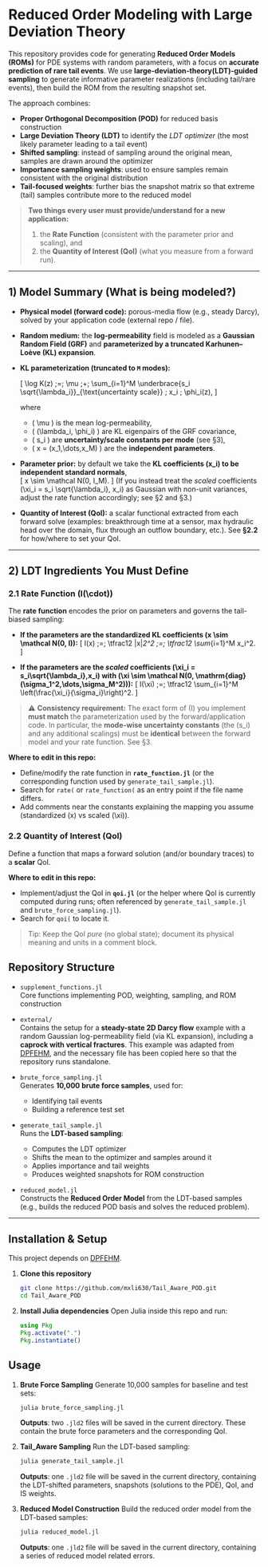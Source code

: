 # Reduced Order Modeling with Large Deviation Theory

This repository provides code for generating **Reduced Order Models (ROMs)** for PDE systems with random parameters, with a focus on **accurate prediction of rare tail events**. We use **large-deviation-theory(LDT)-guided sampling** to generate informative parameter realizations (including tail/rare events), then build the ROM from the resulting snapshot set. 

The approach combines:
- **Proper Orthogonal Decomposition (POD)** for reduced basis construction  
- **Large Deviation Theory (LDT)** to identify the *LDT optimizer* (the most likely parameter leading to a tail event)  
- **Shifted sampling**: instead of sampling around the original mean, samples are drawn around the optimizer  
- **Importance sampling weights**: used to ensure samples remain consistent with the original distribution  
- **Tail-focused weights**: further bias the snapshot matrix so that extreme (tail) samples contribute more to the reduced model  

> **Two things every user must provide/understand for a new application:**
> 1) the **Rate Function** (consistent with the parameter prior and scaling), and  
> 2) the **Quantity of Interest (QoI)** (what you measure from a forward run).

---

## 1) Model Summary (What is being modeled?)

- **Physical model (forward code):** porous-media flow (e.g., steady Darcy), solved by your application code (external repo / file).
- **Random medium:** the **log-permeability** field is modeled as a **Gaussian Random Field (GRF)** and **parameterized by a truncated Karhunen–Loève (KL) expansion**.
- **KL parameterization (truncated to `M` modes):**

  \[
  \log K(z) \;=\; \mu \;+\; \sum_{i=1}^M \underbrace{s_i \sqrt{\lambda_i}}_{\text{uncertainty scale}} \; x_i \; \phi_i(z),
  \]

  where
  - \( \mu \) is the mean log-permeability,
  - \( (\lambda_i, \phi_i) \) are KL eigenpairs of the GRF covariance,
  - \( s_i \) are **uncertainty/scale constants per mode** (see §3),
  - \( x = (x_1,\dots,x_M) \) are the **independent parameters**.

- **Parameter prior:** by default we take the **KL coefficients \(x_i\) to be independent standard normals**,  
  \[
  x \sim \mathcal N(0, I_M).
  \]
  (If you instead treat the *scaled* coefficients \(\xi_i = s_i \sqrt{\lambda_i}\, x_i\) as Gaussian with non-unit variances, adjust the rate function accordingly; see §2 and §3.)

- **Quantity of Interest (QoI):** a scalar functional extracted from each forward solve (examples: breakthrough time at a sensor, max hydraulic head over the domain, flux through an outflow boundary, etc.). See **§2.2** for how/where to set your QoI.

---

## 2) LDT Ingredients You Must Define

### 2.1 Rate Function \(I(\cdot)\)
The **rate function** encodes the prior on parameters and governs the tail-biased sampling:

- **If the parameters are the standardized KL coefficients \(x \sim \mathcal N(0, I)\):**
  \[
  I(x) \;=\; \tfrac12 \|x\|_2^2 \;=\; \tfrac12 \sum_{i=1}^M x_i^2.
  \]

- **If the parameters are the *scaled* coefficients \(\xi_i = s_i\sqrt{\lambda_i}\,x_i\) with \(\xi \sim \mathcal N(0, \mathrm{diag}(\sigma_1^2,\dots,\sigma_M^2))\):**
  \[
  I(\xi) \;=\; \tfrac12 \sum_{i=1}^M \left(\frac{\xi_i}{\sigma_i}\right)^2.
  \]

> ⚠️ **Consistency requirement:** The exact form of \(I\) you implement **must match** the parameterization used by the forward/application code. In particular, the **mode-wise uncertainty constants** (the \(s_i\) and any additional scalings) must be **identical** between the forward model and your rate function. See §3.

**Where to edit in this repo:**  
- Define/modify the rate function in **`rate_function.jl`** (or the corresponding function used by `generate_tail_sample.jl`).  
- Search for `rate(` or `rate_function(` as an entry point if the file name differs.  
- Add comments near the constants explaining the mapping you assume (standardized \(x\) vs scaled \(\xi\)).

### 2.2 Quantity of Interest (QoI)
Define a function that maps a forward solution (and/or boundary traces) to a **scalar** QoI.

**Where to edit in this repo:**  
- Implement/adjust the QoI in **`qoi.jl`** (or the helper where QoI is currently computed during runs; often referenced by `generate_tail_sample.jl` and `brute_force_sampling.jl`).  
- Search for `qoi(` to locate it.

> Tip: Keep the QoI *pure* (no global state); document its physical meaning and units in a comment block.






## Repository Structure

- `supplement_functions.jl`  
  Core functions implementing POD, weighting, sampling, and ROM construction  

- `external/`  
  Contains the setup for a **steady-state 2D Darcy flow** example with a random Gaussian log-permeability field (via KL expansion), including a **caprock with vertical fractures**.
  This example was adapted from [DPFEHM](https://github.com/lanl/DPFEHM), and the necessary file has been copied here so that the repository runs standalone.  


- `brute_force_sampling.jl`  
  Generates **10,000 brute force samples**, used for:  
  - Identifying tail events  
  - Building a reference test set  

- `generate_tail_sample.jl`  
  Runs the **LDT-based sampling**:  
  - Computes the LDT optimizer  
  - Shifts the mean to the optimizer and samples around it  
  - Applies importance and tail weights  
  - Produces weighted snapshots for ROM construction  

- `reduced_model.jl`  
  Constructs the **Reduced Order Model** from the LDT-based samples (e.g., builds the reduced POD basis and solves the reduced problem).  

---

## Installation & Setup

This project depends on [DPFEHM](https://github.com/lanl/DPFEHM).  

1. **Clone this repository**  
   ```bash
   git clone https://github.com/mxli630/Tail_Aware_POD.git
   cd Tail_Aware_POD


2. **Install Julia dependencies**
   Open Julia inside this repo and run:
   ```julia
   using Pkg
   Pkg.activate(".")
   Pkg.instantiate()

## Usage
1. **Brute Force Sampling**
   Generate 10,000 samples for baseline and test sets:
   ```bash
   julia brute_force_sampling.jl
   ```
   **Outputs**: two ``.jld2`` files will be saved in the current directory. These contain the brute force parameters and the corresponding QoI.

2. **Tail_Aware Sampling**
   Run the LDT-based sampling:
   ```bash
   julia generate_tail_sample.jl
   ```
   **Outputs**: one ``.jld2`` file will be saved in the current directory, containing the LDT-shifted parameters, snapshots (solutions to the PDE), QoI, and IS weights.

3. **Reduced Model Construction**
   Build the reduced order model from the LDT-based samples:
   ```bash
   julia reduced_model.jl
   ```
   **Outputs**: one ``.jld2`` file will be saved in the current directory, containing a series of reduced model related errors.

   


